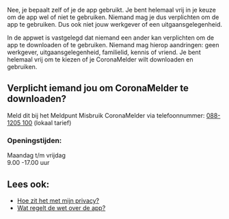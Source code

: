 Nee, je bepaalt zelf of je de app gebruikt. Je bent helemaal vrij in je keuze om de app wel of niet te gebruiken. Niemand mag je dus verplichten om de app te gebruiken. Dus ook niet jouw werkgever of een uitgaansgelegenheid.

In de appwet is vastgelegd dat niemand een ander kan verplichten om de app te downloaden of te gebruiken. Niemand mag hierop aandringen: geen werkgever, uitgaansgelegenheid, familielid, kennis of vriend. Je bent helemaal vrij om te kiezen of je CoronaMelder wilt downloaden en gebruiken.

## Verplicht iemand jou om CoronaMelder te downloaden? 

Meld dit bij het Meldpunt Misbruik CoronaMelder via telefoonnummer: <a href="tel:0881205100">088-1205 100</a> (lokaal tarief)

### Openingstijden:

Maandag t/m vrijdag<br />
9.00 -17.00 uur

## Lees ook:

- [Hoe zit het met mijn privacy?](/{{page.lang}}/faq/2-8-hoe-zit-het-met-mijn-privacy)
- [Wat regelt de wet over de app?](/{{page.lang}}/faq/2-9-wat-regelt-de-wet-over-de-app)


